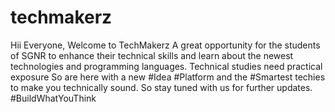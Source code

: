 # techmakerz
Hii Everyone,
Welcome to TechMakerz
A great opportunity for the students of SGNR to enhance their technical skills and learn about the newest technologies and programming languages.
Technical studies need practical exposure So are here with a new #Idea #Platform and the #Smartest techies to make you technically sound.
So stay tuned with us for further updates.
#BuildWhatYouThink